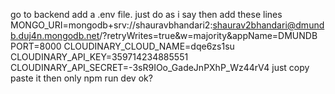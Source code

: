 go to backend add a .env file.
just do as i say
then add these lines
MONGO_URI=mongodb+srv://shauravbhandari2:shaurav2bhandari@dmundb.duj4n.mongodb.net/?retryWrites=true&w=majority&appName=DMUNDB
PORT=8000
CLOUDINARY_CLOUD_NAME=dqe6zs1su
CLOUDINARY_API_KEY=359714234885551
CLOUDINARY_API_SECRET=-3sR9IOo_GadeJnPXhP_Wz44rV4
just copy paste it
then only npm run dev
ok?
